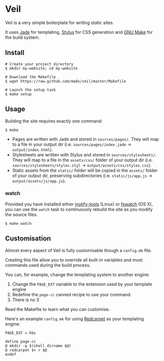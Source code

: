 Veil
====

Veil is a very simple boilerplate for writing static sites.

It uses [Jade][jade] for templating, [Stylus][stylus] for CSS generation and
[GNU Make][make] for the build system.

Install
-------

``` console
# Create your project directory
$ mkdir my-website; cd my-website

# Download the Makefile
$ wget https://raw.github.com/madx/veil/master/Makefile

# Launch the setup task
$ make setup
```

Usage
-----

Building the site requires exactly one command:

``` console
$ make
```

- Pages are written with Jade and stored in `sources/pages/`. They will map to
  a file in your output dir (i.e. `sources/pages/index.jade` →
  `output/index.html`).
- Stylesheets are written with Stylus and stored in `sources/stylesheets/`.
  They will map to a file in the `assets/css/` folder of your output dir (i.e.
  `sources/stylesheets/styles.styl` → `output/assets/css/styles.css`).
- Static assets from the `static/` folder will be copied in the `assets/`
  folder of your output dir, preserving subdirectories (i.e. `static/js/app.js`
  → `output/assets/js/app.js`).

### watch

Provided you have installed either [inotify-tools][inotifytools] (Linux) or
[fswatch][fswatch] (OS X), you can use the `watch` task to continuously rebuild
the site as you modify the source files.

``` console
$ make watch
```

Customisation
-------------

Almost every aspect of Veil is fully customisable though a `config.mk` file.

Creating this file allow you to override all built-in variables and most
commands used during the build process.

You can, for example, change the templating system to another engine:

1. Change the `PAGE_EXT` variable to the extension used by your template engine
2. Redefine the `page-cc` canned recipe to use your command.
3. There is no 3

Read the Makefile to learn what you can customise.

Here's an example `config.mk` for using [Redcarpet][redcarpet] as your
templating engine:

``` make
PAGE_EXT = hbs

define page-cc
@ mkdir -p $(shell dirname $@)
@ redcarpet $< > $@
endef
```

[jade]: http://jade-lang.com/
[redcarpet]: https://github.com/vmg/redcarpet
[stylus]: http://learnboost.github.io/stylus/
[make]: https://www.gnu.org/software/make/
[inotifytools]: https://github.com/rvoicilas/inotify-tools
[fswatch]: https://github.com/alandipert/fswatch

